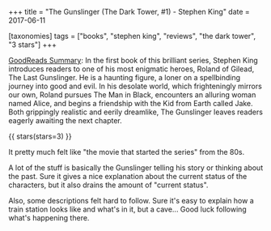 +++
title = "The Gunslinger (The Dark Tower, #1) - Stephen King"
date = 2017-06-11

[taxonomies]
tags = ["books", "stephen king", "reviews", "the dark tower", "3 stars"]
+++

[GoodReads Summary](https://www.goodreads.com/book/show/43615.The_Gunslinger):
In the first book of this brilliant series, Stephen King introduces readers to
one of his most enigmatic heroes, Roland of Gilead, The Last Gunslinger. He is
a haunting figure, a loner on a spellbinding journey into good and evil. In
his desolate world, which frighteningly mirrors our own, Roland pursues The
Man in Black, encounters an alluring woman named Alice, and begins a
friendship with the Kid from Earth called Jake. Both grippingly realistic and
eerily dreamlike, The Gunslinger leaves readers eagerly awaiting the next
chapter.

<!-- more -->

{{ stars(stars=3) }}

It pretty much felt like "the movie that started the series" from the 80s.

A lot of the stuff is basically the Gunslinger telling his story or thinking
about the past. Sure it gives a nice explanation about the current status of
the characters, but it also drains the amount of "current status".

Also, some descriptions felt hard to follow. Sure it's easy to explain how a
train station looks like and what's in it, but a cave... Good luck following
what's happening there.
